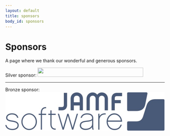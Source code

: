 ```yaml
---
layout: default
title: sponsors
body_id: sponsors
---
```


# Sponsors

A page where we thank our wonderful and generous sponsors.

<p>Silver sponsor: <img src height="29" width="334" src="/assets/archiware_logo_rgb_700px-72dpi"></p>
<hr>
<p>Bronze sponsor:  <img height="122" width="520"  src="/assets/JAMF-Software-Blue-Logo-Print.jpg"></p>